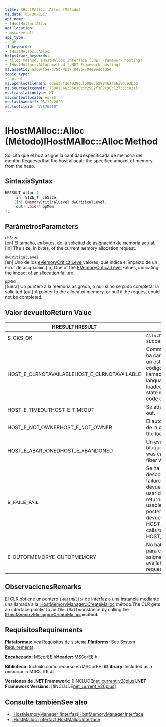 ```yaml
---
title: IHostMAlloc::Alloc (Método)
ms.date: 03/30/2017
api_name:
- IHostMAlloc.Alloc
api_location:
- mscoree.dll
api_type:
- COM
f1_keywords:
- IHostMAlloc::Alloc
helpviewer_keywords:
- Alloc method, IHostMAlloc interface [.NET Framework hosting]
- IHostMAlloc::Alloc method [.NET Framework hosting]
ms.assetid: a3007f5e-d75d-4b37-842b-704e9edced5e
topic_type:
- apiref
ms.openlocfilehash: dded37fdef02963f60883b289462aa6a96693b3d
ms.sourcegitcommit: 7588136e355e10cbc2582f389c90c127363c02a5
ms.translationtype: MT
ms.contentlocale: es-ES
ms.lasthandoff: 03/12/2020
ms.locfileid: "79176310"
---
```

# <a name="ihostmallocalloc-method"></a><span data-ttu-id="36486-102">IHostMAlloc::Alloc (Método)</span><span class="sxs-lookup"><span data-stu-id="36486-102">IHostMAlloc::Alloc Method</span></span>
<span data-ttu-id="36486-103">Solicita que el host asigne la cantidad especificada de memoria del montón.</span><span class="sxs-lookup"><span data-stu-id="36486-103">Requests that the host allocate the specified amount of memory from the heap.</span></span>  
  
## <a name="syntax"></a><span data-ttu-id="36486-104">Sintaxis</span><span class="sxs-lookup"><span data-stu-id="36486-104">Syntax</span></span>  
  
```cpp  
HRESULT Alloc (  
    [in] SIZE_T  cbSize,
    [in] EMemoryCriticalLevel dwCriticalLevel,
    [out] void** ppMem  
);  
```  
  
## <a name="parameters"></a><span data-ttu-id="36486-105">Parámetros</span><span class="sxs-lookup"><span data-stu-id="36486-105">Parameters</span></span>  
 `cbSize`  
 <span data-ttu-id="36486-106">[en] El tamaño, en bytes, de la solicitud de asignación de memoria actual.</span><span class="sxs-lookup"><span data-stu-id="36486-106">[in] The size, in bytes, of the current memory allocation request.</span></span>  
  
 `dwCriticalLevel`  
 <span data-ttu-id="36486-107">[en] Uno de los [eMemoryCriticalLevel](../../../../docs/framework/unmanaged-api/hosting/ememorycriticallevel-enumeration.md) valores, que indica el impacto de un error de asignación.</span><span class="sxs-lookup"><span data-stu-id="36486-107">[in] One of the [EMemoryCriticalLevel](../../../../docs/framework/unmanaged-api/hosting/ememorycriticallevel-enumeration.md) values, indicating the impact of an allocation failure.</span></span>  
  
 `ppMem`  
 <span data-ttu-id="36486-108">[fuera] Un puntero a la memoria asignada, o null si no se pudo completar la solicitud.</span><span class="sxs-lookup"><span data-stu-id="36486-108">[out] A pointer to the allocated memory, or null if the request could not be completed.</span></span>  
  
## <a name="return-value"></a><span data-ttu-id="36486-109">Valor devuelto</span><span class="sxs-lookup"><span data-stu-id="36486-109">Return Value</span></span>  
  
|<span data-ttu-id="36486-110">HRESULT</span><span class="sxs-lookup"><span data-stu-id="36486-110">HRESULT</span></span>|<span data-ttu-id="36486-111">Descripción</span><span class="sxs-lookup"><span data-stu-id="36486-111">Description</span></span>|  
|-------------|-----------------|  
|<span data-ttu-id="36486-112">S_OK</span><span class="sxs-lookup"><span data-stu-id="36486-112">S_OK</span></span>|<span data-ttu-id="36486-113">`Alloc`regresó con éxito.</span><span class="sxs-lookup"><span data-stu-id="36486-113">`Alloc` returned successfully.</span></span>|  
|<span data-ttu-id="36486-114">HOST_E_CLRNOTAVAILABLE</span><span class="sxs-lookup"><span data-stu-id="36486-114">HOST_E_CLRNOTAVAILABLE</span></span>|<span data-ttu-id="36486-115">Common Language Runtime (CLR) no se ha cargado en un proceso o CLR está en un estado en el que no puede ejecutar código administrado o procesar la llamada correctamente.</span><span class="sxs-lookup"><span data-stu-id="36486-115">The common language runtime (CLR) has not been loaded into a process, or the CLR is in a state in which it cannot run managed code or process the call successfully.</span></span>|  
|<span data-ttu-id="36486-116">HOST_E_TIMEOUT</span><span class="sxs-lookup"><span data-stu-id="36486-116">HOST_E_TIMEOUT</span></span>|<span data-ttu-id="36486-117">Se adelantó la llamada.</span><span class="sxs-lookup"><span data-stu-id="36486-117">The call timed out.</span></span>|  
|<span data-ttu-id="36486-118">HOST_E_NOT_OWNER</span><span class="sxs-lookup"><span data-stu-id="36486-118">HOST_E_NOT_OWNER</span></span>|<span data-ttu-id="36486-119">El autor de la llamada no es el propietario de la cerradura.</span><span class="sxs-lookup"><span data-stu-id="36486-119">The caller does not own the lock.</span></span>|  
|<span data-ttu-id="36486-120">HOST_E_ABANDONED</span><span class="sxs-lookup"><span data-stu-id="36486-120">HOST_E_ABANDONED</span></span>|<span data-ttu-id="36486-121">Un evento se canceló mientras un hilo bloqueado o fibra lo esperaba.</span><span class="sxs-lookup"><span data-stu-id="36486-121">An event was canceled while a blocked thread or fiber was waiting on it.</span></span>|  
|<span data-ttu-id="36486-122">E_FAIL</span><span class="sxs-lookup"><span data-stu-id="36486-122">E_FAIL</span></span>|<span data-ttu-id="36486-123">Se ha producido un fallo catastrófico desconocido.</span><span class="sxs-lookup"><span data-stu-id="36486-123">An unknown catastrophic failure occurred.</span></span> <span data-ttu-id="36486-124">Cuando un método devuelve E_FAIL, CLR ya no se puede usar dentro del proceso.</span><span class="sxs-lookup"><span data-stu-id="36486-124">When a method returns E_FAIL, the CLR is no longer usable within the process.</span></span> <span data-ttu-id="36486-125">Las llamadas posteriores a métodos de hospedaje devuelven HOST_E_CLRNOTAVAILABLE.</span><span class="sxs-lookup"><span data-stu-id="36486-125">Subsequent calls to hosting methods return HOST_E_CLRNOTAVAILABLE.</span></span>|  
|<span data-ttu-id="36486-126">E_OUTOFMEMORY</span><span class="sxs-lookup"><span data-stu-id="36486-126">E_OUTOFMEMORY</span></span>|<span data-ttu-id="36486-127">No había suficiente memoria disponible para completar la solicitud de asignación.</span><span class="sxs-lookup"><span data-stu-id="36486-127">Not enough memory was available to complete the allocation request.</span></span>|  
  
## <a name="remarks"></a><span data-ttu-id="36486-128">Observaciones</span><span class="sxs-lookup"><span data-stu-id="36486-128">Remarks</span></span>  
 <span data-ttu-id="36486-129">El CLR obtiene un puntero `IHostMalloc` de interfaz a una instancia mediante una llamada a la [IHostMemoryManager::CreateMalloc](../../../../docs/framework/unmanaged-api/hosting/ihostmemorymanager-createmalloc-method.md) método.</span><span class="sxs-lookup"><span data-stu-id="36486-129">The CLR gets an interface pointer to an `IHostMalloc` instance by calling the [IHostMemoryManager::CreateMalloc](../../../../docs/framework/unmanaged-api/hosting/ihostmemorymanager-createmalloc-method.md) method.</span></span>  
  
## <a name="requirements"></a><span data-ttu-id="36486-130">Requisitos</span><span class="sxs-lookup"><span data-stu-id="36486-130">Requirements</span></span>  
 <span data-ttu-id="36486-131">**Plataformas:** Vea [Requisitos de sistema](../../../../docs/framework/get-started/system-requirements.md).</span><span class="sxs-lookup"><span data-stu-id="36486-131">**Platforms:** See [System Requirements](../../../../docs/framework/get-started/system-requirements.md).</span></span>  
  
 <span data-ttu-id="36486-132">**Encabezado:** MScorEE.h</span><span class="sxs-lookup"><span data-stu-id="36486-132">**Header:** MSCorEE.h</span></span>  
  
 <span data-ttu-id="36486-133">**Biblioteca:** Incluido como recurso en MSCorEE.dll</span><span class="sxs-lookup"><span data-stu-id="36486-133">**Library:** Included as a resource in MSCorEE.dll</span></span>  
  
 <span data-ttu-id="36486-134">**Versiones de .NET Framework:** [!INCLUDE[net_current_v20plus](../../../../includes/net-current-v20plus-md.md)]</span><span class="sxs-lookup"><span data-stu-id="36486-134">**.NET Framework Versions:** [!INCLUDE[net_current_v20plus](../../../../includes/net-current-v20plus-md.md)]</span></span>  
  
## <a name="see-also"></a><span data-ttu-id="36486-135">Consulte también</span><span class="sxs-lookup"><span data-stu-id="36486-135">See also</span></span>

- [<span data-ttu-id="36486-136">IHostMemoryManager (interfaz)</span><span class="sxs-lookup"><span data-stu-id="36486-136">IHostMemoryManager Interface</span></span>](../../../../docs/framework/unmanaged-api/hosting/ihostmemorymanager-interface.md)
- [<span data-ttu-id="36486-137">IHostMalloc (interfaz)</span><span class="sxs-lookup"><span data-stu-id="36486-137">IHostMalloc Interface</span></span>](../../../../docs/framework/unmanaged-api/hosting/ihostmalloc-interface.md)
